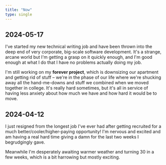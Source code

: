```yaml
---
title: "Now"
type: single
---
```


## 2024-05-17

I've started my new technical writing job and have been thrown into the deep end of very corporate, big-scale software development. It's a strange, arcane world but I'm getting a grasp on it quickly enough, and I'm good enough at what I do that I have no problems actually doing my job.

I'm still working on my **forever project**, which is downsizing our apartment and getting rid of stuff – we're in the phase of our life where we're shucking away all the hand-me-downs and stuff we combined when we moved together in college. It's really hard sometimes, but it's all in service of having less anxiety about how much we have and how hard it would be to move.

## 2024-04-12

I just resigned from the longest job I've ever had after getting recruited for a much better/cooler/higher-paying opportunity! I'm nervous and excited and am having a real hard time giving a damn for the last two weeks I begrudgingly gave.

Meanwhile I'm desperately awaiting warmer weather and turning 30 in a few weeks, which is a bit harrowing but mostly exciting.

